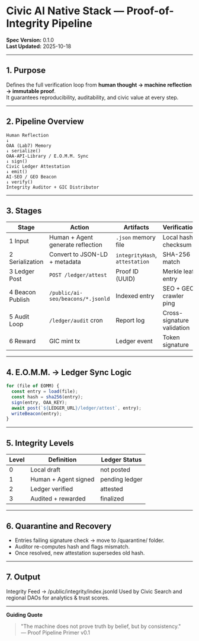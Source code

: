 # Civic AI Native Stack — Proof-of-Integrity Pipeline

**Spec Version:** 0.1.0  
**Last Updated:** 2025-10-18  

---

## 1. Purpose

Defines the full verification loop from **human thought → machine reflection → immutable proof**.  
It guarantees reproducibility, auditability, and civic value at every step.

---

## 2. Pipeline Overview

```
Human Reflection
↓
OAA (Lab7) Memory
↓ serialize()
OAA-API-Library / E.O.M.M. Sync
↓ sign()
Civic Ledger Attestation
↓ emit()
AI-SEO / GEO Beacon
↓ verify()
Integrity Auditor + GIC Distributor
```

---

## 3. Stages

| Stage | Action | Artifacts | Verification |
|-------|---------|-----------|--------------|
| 1 Input | Human + Agent generate reflection | `.json` memory file | Local hash checksum |
| 2 Serialization | Convert to JSON-LD + metadata | `integrityHash`, `attestation` | SHA-256 match |
| 3 Ledger Post | `POST /ledger/attest` | Proof ID (UUID) | Merkle leaf entry |
| 4 Beacon Publish | `/public/ai-seo/beacons/*.jsonld` | Indexed entry | SEO + GEO crawler ping |
| 5 Audit Loop | `/ledger/audit` cron | Report log | Cross-signature validation |
| 6 Reward | GIC mint tx | Ledger event | Token signature |

---

## 4. E.O.M.M. → Ledger Sync Logic

```ts
for (file of EOMM) {
  const entry = load(file);
  const hash = sha256(entry);
  sign(entry, OAA_KEY);
  await post(`${LEDGER_URL}/ledger/attest`, entry);
  writeBeacon(entry);
}
```

---

## 5. Integrity Levels

| Level | Definition | Ledger Status |
|-------|------------|---------------|
| 0 | Local draft | not posted |
| 1 | Human + Agent signed | pending ledger |
| 2 | Ledger verified | attested |
| 3 | Audited + rewarded | finalized |

---

## 6. Quarantine and Recovery

- Entries failing signature check → move to /quarantine/ folder.
- Auditor re-computes hash and flags mismatch.
- Once resolved, new attestation supersedes old hash.

---

## 7. Output

Integrity Feed → /public/integrity/index.jsonld
Used by Civic Search and regional DAOs for analytics & trust scores.

---

**Guiding Quote**

> "The machine does not prove truth by belief, but by consistency."  
> — Proof Pipeline Primer v0.1